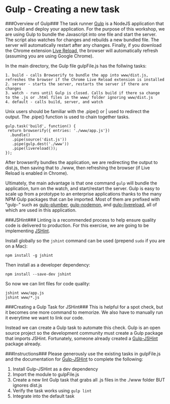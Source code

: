 # Gulp - Creating a new task

###Overview of Gulp###
The task runner [Gulp](http://gulpjs.com/) is a NodeJS application that can build and deploy your application. For the purpose of this workshop, we are using Gulp to bundle the Javascript into one file and start the server. The script also watches for changes and rebuilds a new bundled file. The server will automatically restart after any changes. Finally, if you download the Chrome extension [Live Reload](https://chrome.google.com/webstore/detail/livereload/jnihajbhpnppcggbcgedagnkighmdlei?hl=en), the browser will automatically refresh (assuming you are using Google Chrome).

In the main directory, the Gulp file gulpFile.js has the follwing tasks:
```
1. build - calls Browserify to bundle the app into www/dist.js, refreshes the browser if the Chrome Live Reload extension is installed
2. server - starts the server, restarts the server if there are changes
3. watch - runs until Gulp is closed. Calls build if there sa change to the .js or .html files in the www/ folder ignoring www/dist.js
4. default - calls build, server, and watch
```
Unix users should be familiar with the .pipe() or | used to redirect the output. The .pipe() function is used to chain together tasks.

```
gulp.task('build', function() {
 return browserify({ entries: './www/app.js'})
  .bundle() 
   .pipe(source('dist.js'))
   .pipe(gulp.dest('./www'))
   .pipe(livereload());
});
```
After browserify bundles the application, we are redirecting the output to dist.js, then saving that to ./www, then refreshing the browser (if Live Reload is enabled in Chrome).

Ultimately, the main advantage is that one command ```gulp``` will bundle the application, turn on the watch, and start/restart the server. Gulp is easy to scale up from a prototype to an enterprise applications thanks to the many NPM Gulp packages that can be imported. Most of them are prefixed with "gulp-" such as [gulp-plumber](https://www.npmjs.com/package/gulp-plumber), [gulp-nodemon](https://www.npmjs.com/package/gulp-nodemon), and [gulp-livereload](https://www.npmjs.com/package/gulp-livereload), all of which are used in this application. 

###JSHint###
Linting is a recommended process to help ensure quality code is delivered to production. For this exercise, we are going to be implementing [JSHint](http://jshint.com/).

Install globally so the ```jshint``` command can be used (prepend ```sudo``` if you are on a Mac):
```
npm install -g jshint
```

Then install as a developer dependency:
```
npm install --save-dev jshint
```

So now we can lint files for code quality:
```
jshint www/app.js
jshint www/*.js
```

###Creating a Gulp Task for JSHint###
This is helpful for a spot check, but it becomes one more command to memorize. We also have to manually run it everytime we want to link our code.

Instead we can create a Gulp task to automate this check. Gulp is an open source project so the development community must create a Gulp package that imports JSHint. Fortunately, someone already created a [Gulp-JSHint](https://www.npmjs.com/package/gulp-jshint) package already.

###Instructions###
Please generously use the existing tasks in gulpFile.js and the documentation for [Gulp-JSHint](https://www.npmjs.com/package/gulp-jshint) to complete the following:

1. Install Gulp-JSHint as a dev dependency
2. Import the module to gulpFile.js
3. Create a new lint Gulp task that grabs all .js files in the ./www folder BUT ignores dist.js
4. Verify the task works using ```gulp lint```
5. Integrate into the default task
